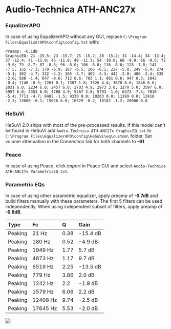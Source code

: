 # Audio-Technica ATH-ANC27x

### EqualizerAPO
In case of using EqualizerAPO without any GUI, replace `C:\Program Files\EqualizerAPO\config\config.txt`
with:
```
Preamp: -6.1dB
GraphicEQ: 21 -15.5; 23 -15.7; 25 -15.7; 28 -15.2; 31 -14.4; 34 -13.4; 37 -12.4; 41 -11.9; 45 -11.8; 49 -11.3; 54 -10.6; 60 -9.9; 66 -9.5; 72 -9.0; 79 -8.7; 87 -8.3; 96 -8.0; 106 -8.0; 116 -8.0; 128 -7.8; 141 -7.5; 155 -7.3; 170 -6.9; 187 -6.5; 206 -6.1; 227 -5.8; 249 -5.4; 274 -5.1; 302 -4.7; 332 -4.2; 365 -3.7; 402 -3.3; 442 -2.8; 486 -2.4; 535 -2.0; 588 -1.4; 647 -0.6; 712 0.6; 783 1.1; 861 0.6; 947 0.5; 1042 -0.4; 1146 -0.3; 1261 0.1; 1387 1.8; 1526 4.4; 1678 6.0; 1846 6.0; 2031 6.0; 2234 6.0; 2457 6.0; 2703 4.9; 2973 3.0; 3270 5.0; 3597 6.0; 3957 6.0; 4353 6.0; 4788 4.9; 5267 3.8; 5793 -1.0; 6373 -7.5; 7010 -5.4; 7711 -4.7; 8482 -1.5; 9330 0.0; 10263 0.0; 11289 0.0; 12418 -2.3; 13660 -0.1; 15026 0.0; 16529 -0.2; 18182 -1.2; 20000 0.0
```

### HeSuVi
HeSuVi 2.0 ships with most of the pre-processed results. If this model can't be found in HeSuVi add
`Audio-Technica ATH-ANC27x GraphicEQ.txt` to `C:\Program Files\EqualizerAPO\config\HeSuVi\eq\custom\` folder.
Set volume attenuation in the Connection tab for both channels to **-61**

### Peace
In case of using Peace, click *Import* in Peace GUI and select `Audio-Technica ATH-ANC27x ParametricEQ.txt`.

### Parametric EQs
In case of using other parametric equalizer, apply preamp of **-6.7dB** and build filters manually
with these parameters. The first 5 filters can be used independently.
When using independent subset of filters, apply preamp of **-6.8dB**.

| Type    | Fc       |    Q | Gain     |
|:--------|:---------|:-----|:---------|
| Peaking | 21 Hz    | 0.38 | -15.4 dB |
| Peaking | 180 Hz   | 0.52 | -4.9 dB  |
| Peaking | 1949 Hz  | 1.77 | 5.7 dB   |
| Peaking | 4873 Hz  | 1.17 | 9.7 dB   |
| Peaking | 6519 Hz  | 2.25 | -13.5 dB |
| Peaking | 779 Hz   | 3.86 | 2.0 dB   |
| Peaking | 1242 Hz  | 2.2  | -1.9 dB  |
| Peaking | 1579 Hz  | 6.06 | 2.2 dB   |
| Peaking | 12408 Hz | 9.74 | -2.5 dB  |
| Peaking | 17645 Hz | 5.53 | -2.0 dB  |

![](https://raw.githubusercontent.com/jaakkopasanen/AutoEq/master/results/rtings/avg/Audio-Technica%20ATH-ANC27x/Audio-Technica%20ATH-ANC27x.png)